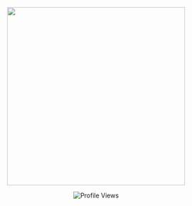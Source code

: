 <p align="center"><a href="https://ayxdacat.lol/" target="_blank"><img src="https://camo.githubusercontent.com/dc299381e3be5b70e62295f4b8cfc19298bccb8810b9cabc03c07dc113454415/68747470733a2f2f6d656469612e646973636f72646170702e6e65742f6174746163686d656e74732f313031303537383136393232363539363431322f313036363635333736343235393433343533372f494d475f363434362e6769663f65783d36356564383033612669733d363564623062336126686d3d39656261366230613937303963306331663965636234316231306463393265333738623532373362303732646166366436356139326332363866383263353566263d" widht=400 height=400></a></p>

<div align="center">
  <img src="https://komarev.com/ghpvc/?username=ayxkaddd&color=grey&style=plastic" alt="Profile Views">
</div>

